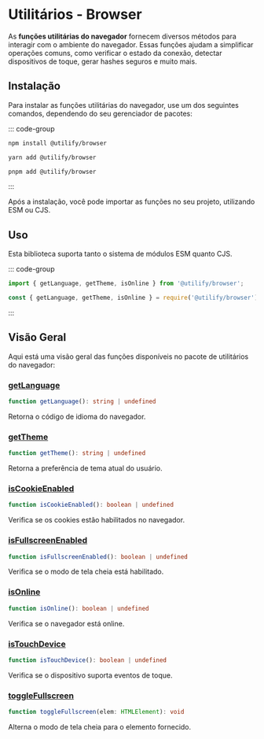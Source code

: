 # Utilitários - Browser <Badge type="tip" text="3.0.0" />

As **funções utilitárias do navegador** fornecem diversos métodos para interagir com o ambiente do navegador. Essas funções ajudam a simplificar operações comuns, como verificar o estado da conexão, detectar dispositivos de toque, gerar hashes seguros e muito mais.

## Instalação

Para instalar as funções utilitárias do navegador, use um dos seguintes comandos, dependendo do seu gerenciador de pacotes:

::: code-group

```bash [npm]
npm install @utilify/browser
```

```bash [yarn]
yarn add @utilify/browser
```

```bash [pnpm]
pnpm add @utilify/browser
```

:::

Após a instalação, você pode importar as funções no seu projeto, utilizando ESM ou CJS.

## Uso

Esta biblioteca suporta tanto o sistema de módulos ESM quanto CJS.

::: code-group

```typescript [esm]
import { getLanguage, getTheme, isOnline } from '@utilify/browser';
```

```javascript [cjs]
const { getLanguage, getTheme, isOnline } = require('@utilify/browser');
```

:::

## Visão Geral

Aqui está uma visão geral das funções disponíveis no pacote de utilitários do navegador:

### [getLanguage](./getLanguage.md)  
```typescript  
function getLanguage(): string | undefined  
```  
Retorna o código de idioma do navegador.

### [getTheme](./getTheme.md)  
```typescript  
function getTheme(): string | undefined  
```  
Retorna a preferência de tema atual do usuário.

### [isCookieEnabled](./isCookieEnabled.md)  
```typescript  
function isCookieEnabled(): boolean | undefined  
```  
Verifica se os cookies estão habilitados no navegador.

### [isFullscreenEnabled](./isFullscreenEnabled.md)  
```typescript  
function isFullscreenEnabled(): boolean | undefined  
```  
Verifica se o modo de tela cheia está habilitado.

### [isOnline](./isOnline.md)  
```typescript  
function isOnline(): boolean | undefined  
```  
Verifica se o navegador está online.

### [isTouchDevice](./isTouchDevice.md)  
```typescript  
function isTouchDevice(): boolean | undefined  
```  
Verifica se o dispositivo suporta eventos de toque.

### [toggleFullscreen](./toggleFullscreen.md)  
```typescript  
function toggleFullscreen(elem: HTMLElement): void  
```  
Alterna o modo de tela cheia para o elemento fornecido.